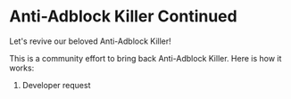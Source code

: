 # Anti-Adblock Killer Continued

Let's revive our beloved Anti-Adblock Killer! 

This is a community effort to bring back Anti-Adblock Killer. Here is how it works: 

1. Developer request

